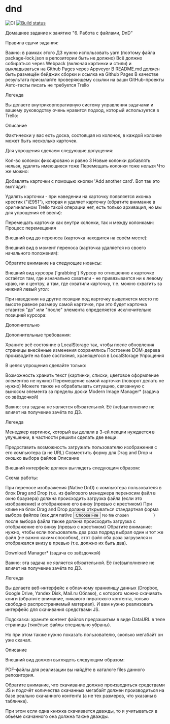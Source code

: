 # dnd
![CI](https://github.com/nikulin68/dnd/actions/workflows/web.yml/badge.svg)
[![Build status](https://ci.appveyor.com/api/projects/status/crvweg136re5cl7s/branch/main?svg=true)](https://ci.appveyor.com/project/nikulin68/dnd/branch/main)

Домашнее задание к занятию "6. Работа с файлами, DnD"

Правила сдачи задания:

Важно: в рамках этого ДЗ нужно использовать yarn (поэтому файла package-lock.json в репозитории быть не должно)
Всё должно собираться через Webpack (включая картинки и стили) и выкладываться на Github Pages через Appveyor
В README.md должен быть размещён бейджик сборки и ссылка на Github Pages
В качестве результата присылайте проверяющему ссылки на ваши GitHub-проекты
Авто-тесты писать не требуется
Trello

Легенда

Вы делаете внутрикорпоративную систему управления задачами и вашему руководству очень нравится подход, который используется в Trello:



Описание

Фактически у вас есть доска, состоящая из колонок, в каждой колонке может быть несколько карточек.

Для упрощения сделаем следующие допущения:

Кол-во колонок фиксировано и равно 3
Новые колонки добавлять нельзя, удалять имеющиеся тоже
Перемещать колонки тоже нельзя
Что же можно:

Добавлять карточки с помощью кнопки 'Add another card'. Вот так это выглядит:




Удалять карточки - при наведении на карточку появляется иконка крестик ("\E951"), которая и удаляет карточку (обратите внимание в оригинальном Trello такой операции нет, есть только архивация, но мы для упрощения её ввели):


Перемещать карточки как внутри колонки, так и между колонками:
Процесс перемещения

Внешний вид до переноса (карточка находится на своём месте):


Внешний вид в момент переноса (карточка удаляется из своего начального положения):


Обратите внимание на следующие нюансы:

Внешний вид курсора ('grabbing')
Курсор по отношению к карточке остаётся там, где изначально схватили - не привязывается ни к левому краю, ни к центру, а там, где схватили карточку, т.е. можно схватить за нижний левый угол:


При наведении на другие позиции под карточку выделяется место по высоте равное размеру самой карточке, при это будет карточка ставится "до" или "после" элемента определяется исключительно позицией курсора:


Дополнительно

Дополнительные требования:

Храните всё состояние в LocalStorage так, чтобы после обновления страницы внесённые изменения сохранялись
Постоение DOM-дерева производите на базе состояния, хранящегося в LocalStorage
Упрощения

В целях упрощения сделайте только:

Возможность хранить текст (картинки, списки, цветовое оформление элементов не нужно)
Перемещение самой карточки (поворот делать не нужно)
Можете также не обрабатывать ситуацию, связанную с выносом элемента за пределы доски
Modern Image Manager* (задача со звёздочкой)

Важно: эта задача не является обязательной. Её (не)выполнение не влияет на получение зачёта по ДЗ.

Легенда

Менеджер картинок, который вы делали в 3-ей лекции нуждается в улучшении, в частности решили сделать две вещи:

Предоставить возможность загружать пользователю изображения с его компьютера (а не URL)
Совместить форму для Drag and Drop и окошко выбора файлов
Описание

Внешний интерфейс должен выглядеть следующим образом:



Схема работы:

При переносе изображения (Native DnD) с компьютера пользователя в блок Drag and Drop (т.е. из файлового менеджера переносим файл в окно браузера) должна происходить загрузка файла (если это изображение) и отображение его внизу (превью с крестиком)
При клике на блок Drag and Drop должна открываться стандартная форма выбора файлов (как для native <input type="file">) после выбора файла также должна происходить загрузка с отображение его внизу (превью с крестиком)
Обратите внимание: нужно, чтобы если пользователь два раза подряд выбрал один и тот же файл (не важно каким способом), этот файл оба раза загрузился и отображался внизу в превью (т.е. должно их быть два).

Download Manager* (задача со звёздочкой)

Важно: эта задача не является обязательной. Её (не)выполнение не влияет на получение зачёта по ДЗ.

Легенда

Вы делаете веб-интерфейс к облачному хранилищу данных (Dropbox, Google Drive, Yandex Disk, Mail.ru Облако), с которого можно скачивать книги (обратите внимание, никакого пиратского контента, только свободно распространяемый материал). И вам нужно реализовать интерфейс для скачивания средствами JS.

Подсказка: храните контент файлов предзашитым в виде DataURL в теле страницы (тяжёлые файлы специально убраны).

Но при этом также нужно показать пользователю, сколько мегабайт он уже скачал.

Описание

Внешний вид должен выглядеть следующим образом:



PDF-файлы для реализации вы найдёте в каталоге files данного репозитория.

Обратите внимание, что скачивание должно производиться средствами JS и подсчёт количества скачанных мегабайт должен производиться на базе реально скачанного контента (а не тех размеров, что указаны в табличке).

При этом если одна книжка скачивается дважды, то и учитываться в обьёме скачанного она должна также дважды.
